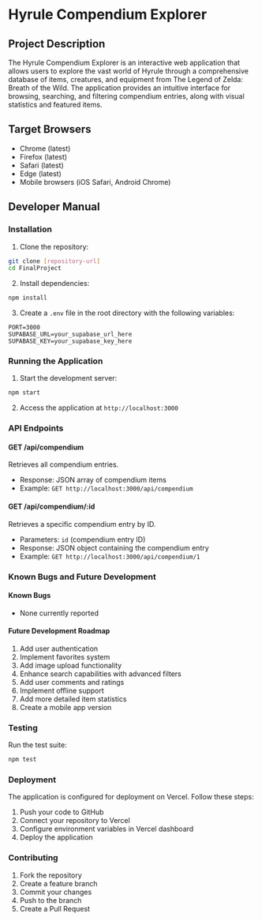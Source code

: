 # Hyrule Compendium Explorer

## Project Description
The Hyrule Compendium Explorer is an interactive web application that allows users to explore the vast world of Hyrule through a comprehensive database of items, creatures, and equipment from The Legend of Zelda: Breath of the Wild. The application provides an intuitive interface for browsing, searching, and filtering compendium entries, along with visual statistics and featured items.

## Target Browsers
- Chrome (latest)
- Firefox (latest)
- Safari (latest)
- Edge (latest)
- Mobile browsers (iOS Safari, Android Chrome)

## Developer Manual

### Installation
1. Clone the repository:
```bash
git clone [repository-url]
cd FinalProject
```

2. Install dependencies:
```bash
npm install
```

3. Create a `.env` file in the root directory with the following variables:
```
PORT=3000
SUPABASE_URL=your_supabase_url_here
SUPABASE_KEY=your_supabase_key_here
```

### Running the Application
1. Start the development server:
```bash
npm start
```

2. Access the application at `http://localhost:3000`

### API Endpoints

#### GET /api/compendium
Retrieves all compendium entries.
- Response: JSON array of compendium items
- Example: `GET http://localhost:3000/api/compendium`

#### GET /api/compendium/:id
Retrieves a specific compendium entry by ID.
- Parameters: `id` (compendium entry ID)
- Response: JSON object containing the compendium entry
- Example: `GET http://localhost:3000/api/compendium/1`

### Known Bugs and Future Development

#### Known Bugs
- None currently reported

#### Future Development Roadmap
1. Add user authentication
2. Implement favorites system
3. Add image upload functionality
4. Enhance search capabilities with advanced filters
5. Add user comments and ratings
6. Implement offline support
7. Add more detailed item statistics
8. Create a mobile app version

### Testing
Run the test suite:
```bash
npm test
```

### Deployment
The application is configured for deployment on Vercel. Follow these steps:
1. Push your code to GitHub
2. Connect your repository to Vercel
3. Configure environment variables in Vercel dashboard
4. Deploy the application

### Contributing
1. Fork the repository
2. Create a feature branch
3. Commit your changes
4. Push to the branch
5. Create a Pull Request 